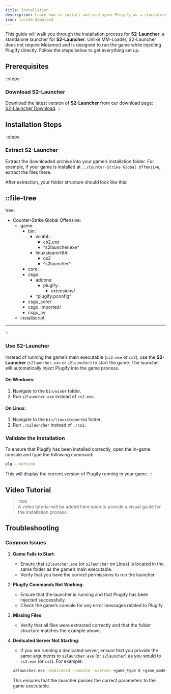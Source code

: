```yaml
---
title: Installation
description: Learn how to install and configure Plugify as a standalone launcher for modding projects.
icon: lucide:download
---
```


This guide will walk you through the installation process for **S2-Launcher**, a standalone launcher for **S2-Launcher**. Unlike MM-Loader, S2-Launcher does not require Metamod and is designed to run the game while injecting Plugify directly. Follow the steps below to get everything set up.

## Prerequisites

::steps
### **Download S2-Launcher**
Download the latest version of **S2-Launcher** from our download page:  
[S2-Launcher Download](https://github.com/untrustedmodders/plugify-source2-launcher).
::

## Installation Steps

::steps
### **Extract S2-Launcher**
Extract the downloaded archive into your game’s installation folder. For example, if your game is installed at `../Counter-Strike Global Offensive`, extract the files there.

After extraction, your folder structure should look like this:

::file-tree
---
tree:
- Counter-Strike Global Offensive:
    - game:
        - bin:
            - win64:
                - cs2.exe
                - ^s2launcher.exe^
            - linuxsteamrt64:
                - cs2
                - ^s2launcher^
        - core:
        - csgo:
            - addons:
                - plugify:
                    - extensions/
            - ^plugify.pconfig^
        - csgo_core/
        - csgo_imported/
        - csgo_lv/
    - installscript
---
::

### **Use S2-Launcher**
Instead of running the game’s main executable (`cs2.exe` or `cs2`), use the **S2-Launcher** (`s2launcher.exe` or `s2launcher`) to start the game. The launcher will automatically inject Plugify into the game process.

#### On Windows:
1. Navigate to the `bin/win64` folder.
2. Run `s2launcher.exe` instead of `cs2.exe`.

#### On Linux:
1. Navigate to the `bin/linuxsteamrt64` folder.
2. Run `./s2launcher` instead of `./cs2`.

### **Validate the Installation**
To ensure that Plugify has been installed correctly, open the in-game console and type the following command:

```bash
plg --version
```

This will display the current version of Plugify running in your game.
::

## Video Tutorial
> `TODO`  
> A video tutorial will be added here soon to provide a visual guide for the installation process.

## Troubleshooting

### **Common Issues**
1. **Game Fails to Start**:
    - Ensure that `s2launcher.exe` (or `s2launcher` on Linux) is located in the same folder as the game’s main executable.
    - Verify that you have the correct permissions to run the launcher.

2. **Plugify Commands Not Working**:
    - Ensure that the launcher is running and that Plugify has been injected successfully.
    - Check the game’s console for any error messages related to Plugify.

3. **Missing Files**:
    - Verify that all files were extracted correctly and that the folder structure matches the example above.


4. **Dedicated Server Not Starting**:
    - If you are running a dedicated server, ensure that you provide the same arguments to `s2launcher.exe` (or `s2launcher`) as you would to `cs2.exe` (or `cs2`). For example:
     ```bash
     s2launcher.exe -dedicated -console -usercon +game_type 0 +game_mode 1 +map de_dust2
     ```
      This ensures that the launcher passes the correct parameters to the game executable.
